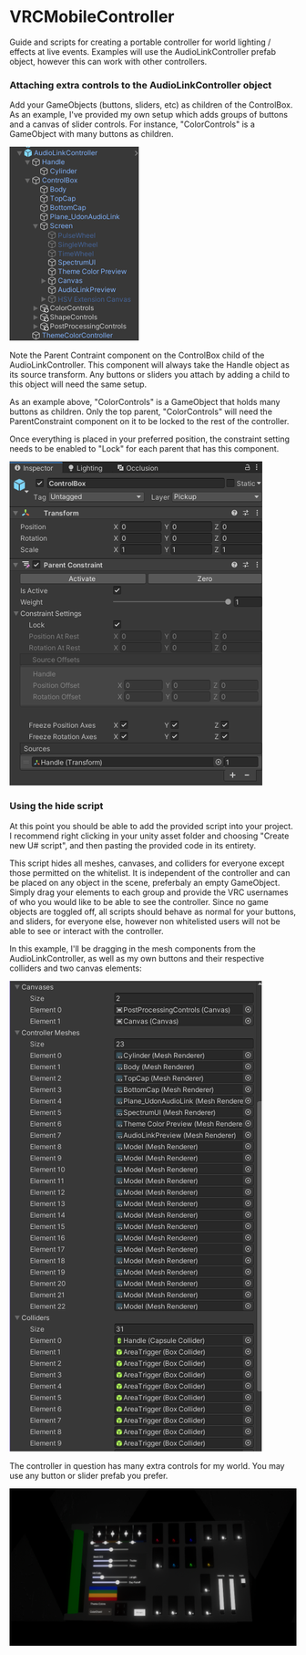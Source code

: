 # VRCMobileController
Guide and scripts for creating a portable controller for world lighting / effects at live events. Examples will use the AudioLinkController prefab object, however this can work with other controllers. 

### Attaching extra controls to the AudioLinkController object

Add your GameObjects (buttons, sliders, etc) as children of the ControlBox.
As an example, I've provided my own setup which adds groups of buttons and a canvas of slider controls.
For instance, "ColorControls" is a GameObject with many buttons as children.

![image](ALControllerPic.png)

Note the Parent Contraint component on the ControlBox child of the AudioLinkController. This component will always take the Handle object as its source transform. Any buttons or sliders you attach by adding a child to this object will need the same setup.

As an example above, "ColorControls" is a GameObject that holds many buttons as children. Only the top parent, "ColorControls" will need the ParentConstraint component on it to be locked to the rest of the controller.

Once everything is placed in your preferred position, the constraint setting needs to be enabled to "Lock" for each parent that has this component.

![image](parentConstraint.png)

### Using the hide script
At this point you should be able to add the provided script into your project. I recommend right clicking in your unity asset folder and choosing "Create new U# script", and then pasting the provided code in its entirety.

This script hides all meshes, canvases, and colliders for everyone except those permitted on the whitelist. It is independent of the controller and can be placed on any object in the scene, preferbaly an empty GameObject. Simply drag your elements to each group and provide the VRC usernames of who you would like to be able to see the controller. Since no game objects are toggled off, all scripts should behave as normal for your buttons, and sliders, for everyone else, however non whitelisted users will not be able to see or interact with the controller.

In this example, I'll be dragging in the mesh components from the AudioLinkController, as well as my own buttons and their respective colliders and two canvas elements:

![image](LocalUIScriptPic.png)

The controller in question has many extra controls for my world. You may use any button or slider prefab you prefer.

![image](controllerFinal.png)

